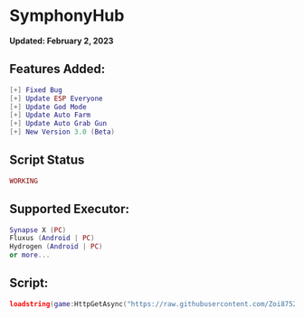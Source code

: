 # SymphonyHub

**Updated: February 2, 2023**

## Features Added:
```lua
[+] Fixed Bug
[+] Update ESP Everyone
[+] Update God Mode
[+] Update Auto Farm
[+] Update Auto Grab Gun
[+] New Version 3.0 (Beta)
```
## Script Status
```lua
WORKING
```

## Supported Executor:
```lua
Synapse X (PC)
Fluxus (Android | PC)
Hydrogen (Android | PC)
or more...
```

## Script:

```lua
loadstring(game:HttpGetAsync("https://raw.githubusercontent.com/Zoi8752/SymphonyHub/main/Script"))()
```